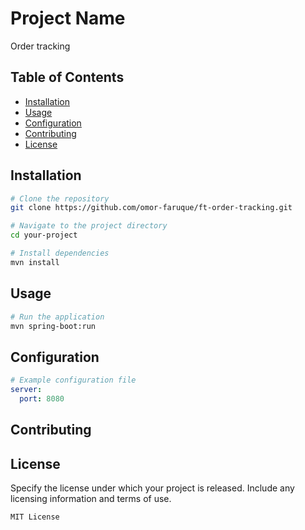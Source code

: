 

# Project Name

Order tracking

## Table of Contents

- [Installation](#installation)
- [Usage](#usage)
- [Configuration](#configuration)
- [Contributing](#contributing)
- [License](#license)

## Installation


```bash
# Clone the repository
git clone https://github.com/omor-faruque/ft-order-tracking.git

# Navigate to the project directory
cd your-project

# Install dependencies
mvn install
```

## Usage



```bash
# Run the application
mvn spring-boot:run
```

## Configuration


```yaml
# Example configuration file
server:
  port: 8080
```

## Contributing



## License

Specify the license under which your project is released. Include any licensing information and terms of use.

```
MIT License
```

